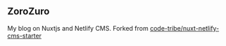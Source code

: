 ## ZoroZuro

My blog on Nuxtjs and Netlify CMS. Forked from [code-tribe/nuxt-netlify-cms-starter](https://github.com/code-tribe/nuxt-netlify-cms-starter)